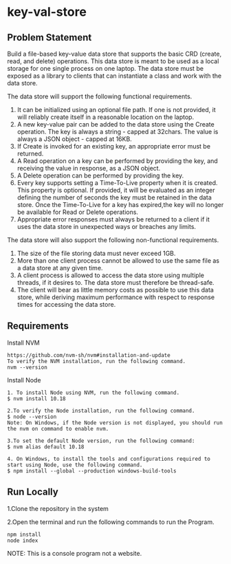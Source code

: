 # key-val-store

## Problem Statement

Build a file-based key-value data store that supports the basic CRD (create, read, and delete) operations. This data store is meant to be used as a local storage for one single process on one laptop. The data store must be exposed as a library to clients that can instantiate a class and work with the data store.

The data store will support the following functional requirements.

1. It can be initialized using an optional file path. If one is not provided, it will reliably create itself in a reasonable location on the laptop. 
2. A new key-value pair can be added to the data store using the Create operation. The key is always a string - capped at 32chars. The value is always a JSON         object - capped at 16KB.
3. If Create is invoked for an existing key, an appropriate error must be returned. 
4. A Read operation on a key can be performed by providing the key, and receiving the value in response, as a JSON object. 
5. A Delete operation can be performed by providing the key. 
6. Every key supports setting a Time-To-Live property when it is created. This property is optional. If provided, it will be evaluated as an integer defining the number of seconds the key must be retained in the data store. Once the Time-To-Live for a key has expired,the key will no longer be available for Read or Delete operations. 
7. Appropriate error responses must always be returned to a client if it uses the data store in unexpected ways or breaches any limits.

The data store will also support the following non-functional requirements.

1. The size of the file storing data must never exceed 1GB.
2. More than one client process cannot be allowed to use the same file as a data store at any given time.
3. A client process is allowed to access the data store using multiple threads, if it desires to. The data store must therefore be thread-safe.
4. The client will bear as little memory costs as possible to use this data store, while deriving maximum performance with respect to response times for accessing the data store.

## Requirements
Install NVM
~~~
https://github.com/nvm-sh/nvm#installation-and-update
To verify the NVM installation, run the following command.
nvm --version 
~~~
Install Node 
~~~
1. To install Node using NVM, run the following command. 
$ nvm install 10.18 
~~~
~~~
2.To verify the Node installation, run the following command. 
$ node --version 
Note: On Windows, if the Node version is not displayed, you should run the nvm on command to enable nvm.
~~~
~~~
3.To set the default Node version, run the following command: 
$ nvm alias default 10.18 
~~~
~~~
4. On Windows, to install the tools and configurations required to start using Node, use the following command. 
$ npm install --global --production windows-build-tools 
~~~
## Run Locally
1.Clone the repository in the system

2.Open the terminal and run the following commands to run the Program.
~~~
npm install 
node index 
~~~
NOTE: This is a console program not a website.
